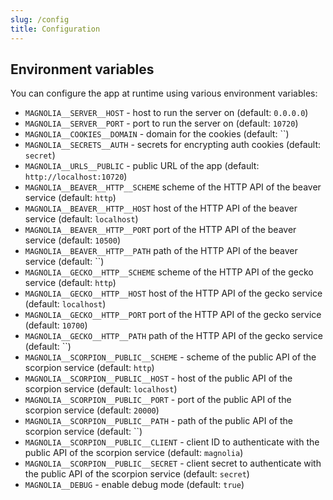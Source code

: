 ```yaml
---
slug: /config
title: Configuration
---
```


## Environment variables

You can configure the app at runtime using various environment variables:

- `MAGNOLIA__SERVER__HOST` -
  host to run the server on
  (default: `0.0.0.0`)
- `MAGNOLIA__SERVER__PORT` -
  port to run the server on
  (default: `10720`)
- `MAGNOLIA__COOKIES__DOMAIN` -
  domain for the cookies
  (default: ``)
- `MAGNOLIA__SECRETS__AUTH` -
  secrets for encrypting auth cookies
  (default: `secret`)
- `MAGNOLIA__URLS__PUBLIC` -
  public URL of the app
  (default: `http://localhost:10720`)
- `MAGNOLIA__BEAVER__HTTP__SCHEME`
  scheme of the HTTP API of the beaver service
  (default: `http`)
- `MAGNOLIA__BEAVER__HTTP__HOST`
  host of the HTTP API of the beaver service
  (default: `localhost`)
- `MAGNOLIA__BEAVER__HTTP__PORT`
  port of the HTTP API of the beaver service
  (default: `10500`)
- `MAGNOLIA__BEAVER__HTTP__PATH`
  path of the HTTP API of the beaver service
  (default: ``)
- `MAGNOLIA__GECKO__HTTP__SCHEME`
  scheme of the HTTP API of the gecko service
  (default: `http`)
- `MAGNOLIA__GECKO__HTTP__HOST`
  host of the HTTP API of the gecko service
  (default: `localhost`)
- `MAGNOLIA__GECKO__HTTP__PORT`
  port of the HTTP API of the gecko service
  (default: `10700`)
- `MAGNOLIA__GECKO__HTTP__PATH`
  path of the HTTP API of the gecko service
  (default: ``)
- `MAGNOLIA__SCORPION__PUBLIC__SCHEME` -
  scheme of the public API of the scorpion service
  (default: `http`)
- `MAGNOLIA__SCORPION__PUBLIC__HOST` -
  host of the public API of the scorpion service
  (default: `localhost`)
- `MAGNOLIA__SCORPION__PUBLIC__PORT` -
  port of the public API of the scorpion service
  (default: `20000`)
- `MAGNOLIA__SCORPION__PUBLIC__PATH` -
  path of the public API of the scorpion service
  (default: ``)
- `MAGNOLIA__SCORPION__PUBLIC__CLIENT` -
  client ID to authenticate with the public API of the scorpion service
  (default: `magnolia`)
- `MAGNOLIA__SCORPION__PUBLIC__SECRET` -
  client secret to authenticate with the public API of the scorpion service
  (default: `secret`)
- `MAGNOLIA__DEBUG` -
  enable debug mode
  (default: `true`)
